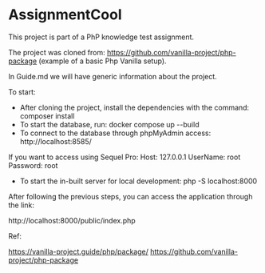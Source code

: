 # AssignmentCool

This project is part of a PhP knowledge test assignment.

  The project was cloned from: https://github.com/vanilla-project/php-package
(example of a basic Php Vanilla setup).

In Guide.md we will have generic information about the project.

To start:

- After cloning the project, install the dependencies with the command:
composer install
- To start the database, run:
docker compose up --build
- To connect to the database through phpMyAdmin access:
http://localhost:8585/

If you want to access using Sequel Pro:
Host: 127.0.0.1
UserName: root
Password: root

- To start the in-built server for local development:
php -S localhost:8000

After following the previous steps, you can access the application through the link:

http://localhost:8000/public/index.php



Ref:

https://vanilla-project.guide/php/package/
https://github.com/vanilla-project/php-package

